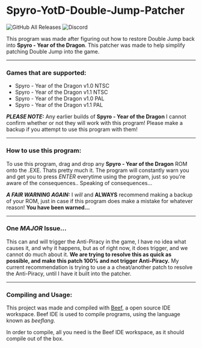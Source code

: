 # Spyro-YotD-Double-Jump-Patcher
![GitHub All Releases](https://img.shields.io/github/downloads/Cooljackup/Spyro-YotD-Double-Jump-Patcher/total) ![Discord](https://img.shields.io/discord/619694339777495056?color=7289DA&label=Mod%20the%20Dragon&logo=discord&logoColor=ffffff)  

This program was made after figuring out how to restore Double Jump back into **Spyro - Year of the Dragon**. This patcher was made to help simplify patching Double Jump into the game.

---
### Games that are supported:
* Spyro - Year of the Dragon v1.0 NTSC
* Spyro - Year of the Dragon v1.1 NTSC
* Spyro - Year of the Dragon v1.0 PAL
* Spyro - Year of the Dragon v1.1 PAL

***PLEASE NOTE:*** Any earlier builds of **Spyro - Year of the Dragon** I cannot confirm whether or not they will work with this program! Please make a backup if you attempt to use this program with them!

---
### How to use this program:
To use this program, drag and drop any **Spyro - Year of the Dragon** ROM onto the .EXE. Thats pretty much it.
The program will constantly warn you and get you to press *ENTER* everytime using the program, just so you're aware of the consequences.. Speaking of consequences...

***A FAIR WARNING AGAIN:***
I *will* and **ALWAYS** recommend making a backup of your ROM, just in case if this program does make a mistake for whatever reason!
**You have been warned...**

---
### One *MAJOR* Issue...
This can and will trigger the Anti-Piracy in the game, I have no idea what causes it, and why it happens, but as of right now, it does trigger, and we cannot do much about it. **We are trying to resolve this as quick as possible, and make this patch 100% and not trigger Anti-Piracy.** My current recommendation is trying to use a a cheat/another patch to resolve the Anti-Piracy, until I have it built into the patcher.

---
### Compiling and Usage:
This project was made and compiled with [Beef](https://github.com/beefytech/Beef), a open source IDE workspace.
Beef IDE is used to compile programs, using the language known as *beeflang*.

In order to compile, all you need is the Beef IDE workspace, as it should compile out of the box.
